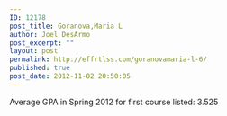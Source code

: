 ```yaml
---
ID: 12178
post_title: Goranova,Maria L
author: Joel DesArmo
post_excerpt: ""
layout: post
permalink: http://effrtlss.com/goranovamaria-l-6/
published: true
post_date: 2012-11-02 20:50:05
---
```

<p>Average GPA in Spring 2012 for first course listed: 3.525</p>